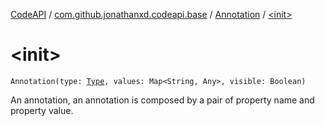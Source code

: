 [CodeAPI](../../index.md) / [com.github.jonathanxd.codeapi.base](../index.md) / [Annotation](index.md) / [&lt;init&gt;](.)

# &lt;init&gt;

`Annotation(type: `[`Type`](http://docs.oracle.com/javase/6/docs/api/java/lang/reflect/Type.html)`, values: Map<String, Any>, visible: Boolean)`

An annotation, an annotation is composed by a pair of property name and property value.

